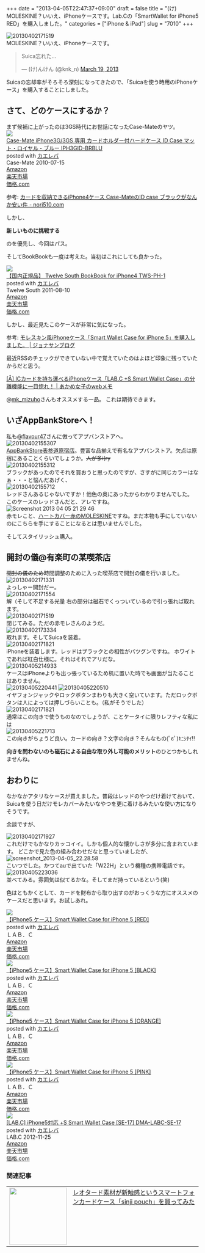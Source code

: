 +++
date = "2013-04-05T22:47:37+09:00"
draft = false
title = "(け) MOLESKINE？いいえ、iPhoneケースです。Lab.Cの「SmartWallet for iPhone5 RED」を購入しました。"
categories = ["iPhone &amp; iPad"]
slug = "7010"
+++

<div class="center"><img src="http://knk-n.com.s3-website-ap-northeast-1.amazonaws.com/images/2013/04/20130402171519.jpg" alt="20130402171519" title="20130402171519.jpg" border="0" width="" height="" /></div>
MOLESKINE？いいえ、iPhoneケースです。

<blockquote class="twitter-tweet"><p>Suica忘れた…</p>&mdash; (け)んけん (@knk_n) <a href="https://twitter.com/knk_n/status/313870723129176065">March 19, 2013</a></blockquote>
Suicaの忘却率がそろそろ深刻になってきたので、「Suicaを使う時用のiPhoneケース」を購入することにしました。<!--more--><h2>さて、どのケースにするか？</h2>
まず候補に上がったのは3GS時代にお世話になったCase-Mateのヤツ。
<div class="kaerebalink-box"><div class="kaerebalink-image"><a href="http://www.amazon.co.jp/exec/obidos/ASIN/B002STWZU4/knkn-22/ref=nosim/" rel="nofollow" target="_blank"><img src="http://ecx.images-amazon.com/images/I/31hoWCI-jBL._SL160_.jpg" style="border: none;" /></a></div><div class="kaerebalink-info"><div class="kaerebalink-name"><a href="http://www.amazon.co.jp/exec/obidos/ASIN/B002STWZU4/knkn-22/ref=nosim/" rel="nofollow" target="_blank">Case-Mate iPhone3G/3GS 専用 カードホルダー付ハードケース ID Case マット・ロイヤル・ブルー IPH3GID-BRBLU</a><div class="kaerebalink-powered-date">posted with <a href="http://kaereba.com" target="_blank">カエレバ</a></div></div><div class="kaerebalink-detail"> Case-Mate 2010-07-15    </div><div class="kaerebalink-link1"><div class="shoplinkamazon"><a href="http://www.amazon.co.jp/gp/search?keywords=iPhone3G%2F3GS%20IPH3GID-BRBLU&__mk_ja_JP=%83J%83%5E%83J%83i&tag=knkn-22" rel="nofollow" target="_blank" title="アマゾン" >Amazon</a></div><div class="shoplinkrakuten"><a href="http://hb.afl.rakuten.co.jp/hgc/0f47b911.a5a30142.0f47b913.a1d66436/?pc=http%3A%2F%2Fsearch.rakuten.co.jp%2Fsearch%2Fmall%2FiPhone3G%252F3GS%2520IPH3GID-BRBLU%2F-%2Ff.1-p.1-s.1-sf.0-st.A-v.2%3Fx%3D0%26scid%3Daf_ich_link_urltxt%26m%3Dhttp%3A%2F%2Fm.rakuten.co.jp%2F" rel="nofollow" target="_blank" title="楽天市場" >楽天市場</a></div><div class="shoplinkkakakucom"><a href="http://kakaku.com/search_results/iPhone3G%2F3GS%20IPH3GID-BRBLU/" rel="nofollow" target="_blank" title="kakakucom" >価格.com</a></div></div></div></div>

<p>参考: <a  class="external" href="http://nori510.com/archives/4642" target="_blank">カードを収納できるiPhone4ケース Case-MateのID case ブラックがなんか安い件 - nori510.com</a></p>

しかし、

<strong>新しいものに挑戦する</strong>

のを優先し、今回はパス。


そしてBookBookも一度は考えた。当初はこれにしても良かった。

<div class="kaerebalink-box"><div class="kaerebalink-image"><a href="http://www.amazon.co.jp/exec/obidos/ASIN/B005FNB9AC/knkn-22/ref=nosim/" rel="nofollow" target="_blank"><img src="http://ecx.images-amazon.com/images/I/41Q-gg8HifL._SL160_.jpg" style="border: none;" /></a></div><div class="kaerebalink-info"><div class="kaerebalink-name"><a href="http://www.amazon.co.jp/exec/obidos/ASIN/B005FNB9AC/knkn-22/ref=nosim/" rel="nofollow" target="_blank">【国内正規品】 Twelve South BookBook for iPhone4 TWS-PH-1</a><div class="kaerebalink-powered-date">posted with <a href="http://kaereba.com" target="_blank">カエレバ</a></div></div><div class="kaerebalink-detail"> Twelve South 2011-08-10    </div><div class="kaerebalink-link1"><div class="shoplinkamazon"><a href="http://www.amazon.co.jp/gp/search?keywords=Twelve%20South%20BookBook%20for%20iPhone4%20TWS-PH-1&__mk_ja_JP=%83J%83%5E%83J%83i&tag=knkn-22" rel="nofollow" target="_blank" title="アマゾン" >Amazon</a></div><div class="shoplinkrakuten"><a href="http://hb.afl.rakuten.co.jp/hgc/0f47b911.a5a30142.0f47b913.a1d66436/?pc=http%3A%2F%2Fsearch.rakuten.co.jp%2Fsearch%2Fmall%2FTwelve%2520South%2520BookBook%2520for%2520iPhone4%2520TWS-PH-1%2F-%2Ff.1-p.1-s.1-sf.0-st.A-v.2%3Fx%3D0%26scid%3Daf_ich_link_urltxt%26m%3Dhttp%3A%2F%2Fm.rakuten.co.jp%2F" rel="nofollow" target="_blank" title="楽天市場" >楽天市場</a></div><div class="shoplinkkakakucom"><a href="http://kakaku.com/search_results/Twelve%20South%20BookBook%20for%20iPhone4%20TWS-PH-1/" rel="nofollow" target="_blank" title="kakakucom" >価格.com</a></div></div></div></div>

しかし、最近見たこのケースが非常に気になった。

<p>参考: <a  class="external" href="http://www.flavour47.com/iphone/post-4116" target="_blank">モレスキン風iPhoneケース「S​m​a​r​t​ ​W​a​l​l​e​t​ ​C​a​s​e​ ​f​o​r​ ​i​P​h​o​n​e​ ​5​」を購入しました。 | ジョナサンブログ</a></p>

最近RSSのチェックができていない中で覚えていたのはよほど印象に残っていたからだと思う。

<p><a  class="external" href="http://webmemo.biz/s-smart-wallet-case-iphone/" target="_blank">[Å] ICカードを持ち運べるiPhoneケース「LAB.C +S Smart Wallet Case」の分離機能に一目惚れ！ | あかめ女子のwebメモ</a></p>
@<a href="https://twitter.com/mk_mizuho" target="_blank">mk_mizuho</a>さんもオススメする一品。
これは期待できます。

<h2>いざAppBankStoreへ！</h2>
私も@<a href="https://twitter.com/flavour47" target="_blank">flavour47</a>さんに倣ってアプバンストアへ。


<div class="center"><img src="http://knk-n.com.s3-website-ap-northeast-1.amazonaws.com/images/2013/04/20130402155307.jpg" alt="20130402155307" title="20130402155307.jpg" border="0" width="" height="" /></div><a class="external" href="http://www.appbank-store.com/store/campaign/campaign_0604.html" target="_blank">AppBankStore表参道原宿店</a>。豊富な品揃えで有名なアプバンストア。欠点は原宿にあることくらいでしょうか。<del>人が多i(ry</del>

<div class="center"><img src="http://knk-n.com.s3-website-ap-northeast-1.amazonaws.com/images/2013/04/20130402155312.jpg" alt="20130402155312" title="20130402155312.jpg" border="0" width="" height="" /></div>
ブラックがあったのでそれを買おうと思ったのですが、さすがに同じカラーはなぁ・・・と悩んだあげく、

<div class="center"><img src="http://knk-n.com.s3-website-ap-northeast-1.amazonaws.com/images/2013/04/20130402155712.jpg" alt="20130402155712" title="20130402155712.jpg" border="0" width="" height="" /></div>
レッドさんあるじゃないですか！他色の奥にあったからわかりませんでした。
このケースのレッドさんだと、アレですね。

<div class="center"><img src="http://knk-n.com.s3-website-ap-northeast-1.amazonaws.com/images/2013/04/screenshot_2013-04-05_21.29.46.jpg" alt="Screenshot 2013 04 05 21 29 46" title="screenshot_2013-04-05_21.29.46.jpg" border="0" width="" height="" /></div>
赤モレこと、<a class="external" href="http://www.moleskine.co.jp/Online-Shop/hard-cover-red" target="_blank">ハートカバー赤のMOLESKINE</a>ですね。まだ本物も手にしていないのにこちらを手にすることになるとは思いませんでした。

そしてスタイリッシュ購入。

<h2>開封の儀@有楽町の某喫茶店</h2>
<del>開封の儀のため</del>時間調整のために入った喫茶店で開封の儀を行いました。
<div class="center"><img src="http://knk-n.com.s3-website-ap-northeast-1.amazonaws.com/images/2013/04/20130402171331.jpg" alt="20130402171331" title="20130402171331.jpg" border="0" width="" height="" /></div>
よっしゃー開封だー。

<div class="center"><img src="http://knk-n.com.s3-website-ap-northeast-1.amazonaws.com/images/2013/04/20130402171554.jpg" alt="20130402171554" title="20130402171554.jpg" border="0" width="" height="" /></div>
解（そして不足する光量
右の部分は磁石でくっついているので引っ張れば取れます。

<div class="center"><img src="http://knk-n.com.s3-website-ap-northeast-1.amazonaws.com/images/2013/04/20130402171519.jpg" alt="20130402171519" title="20130402171519.jpg" border="0" width="" height="" /></div>
閉じてみる。ただの赤モレさんのようだ。

<div class="center"><img src="http://knk-n.com.s3-website-ap-northeast-1.amazonaws.com/images/2013/04/20130402173334.jpg" alt="20130402173334" title="20130402173334.jpg" border="0" width="" height="" /></div>
取れます。そしてSuicaを装着。

<div class="center"><img src="http://knk-n.com.s3-website-ap-northeast-1.amazonaws.com/images/2013/04/20130402171821.jpg" alt="20130402171821" title="20130402171821.jpg" border="0" width="" height="" /></div>
iPhoneを装着します。レッドはブラックとの相性がバツグンですね。
ホワイトであれば紅白仕様に。それはそれでアリだな。


<div class="center"><img src="http://knk-n.com.s3-website-ap-northeast-1.amazonaws.com/images/2013/04/20130405214933.jpg" alt="20130405214933" title="20130405214933.jpg" border="0" width="" height="" /></div>ケースはiPhoneよりも出っ張っているため机に置いた時でも画面が当たることはありません。

<div class="center"><img src="http://knk-n.com.s3-website-ap-northeast-1.amazonaws.com/images/2013/04/20130405220441.jpg" alt="20130405220441" title="20130405220441.jpg" border="0" width="" height="" />
<img src="http://knk-n.com.s3-website-ap-northeast-1.amazonaws.com/images/2013/04/20130405220510.jpg" alt="20130405220510" title="20130405220510.jpg" border="0" width="" height="" /></div>
イヤフォンジャックやロックボタンまわりも大きく空いています。ただロックボタンは人によっては押しづらいことも。（私がそうでした）

<div class="center"><img src="http://knk-n.com.s3-website-ap-northeast-1.amazonaws.com/images/2013/04/20130402171821.jpg" alt="20130402171821" title="20130402171821.jpg" border="0" width="" height="" /></div>
通常はこの向きで使うものなのでしょうが、ことケータイに限りレフティな私には

<div class="center"><img src="http://knk-n.com.s3-website-ap-northeast-1.amazonaws.com/images/2013/04/20130405221713.jpg" alt="20130405221713" title="20130405221713.jpg" border="0" width="" height="" /></div>
この向きがちょうど良い。カードの向き？文字の向き？そんなもの(ﾟεﾟ)ｷﾆｼﾅｲ!!

<strong>向きを問わないのも磁石による自由な取り外し可能のメリット</strong>のひとつかもしれませんね。

<h2>おわりに</h2>
なかなかアタリなケースが買えました。普段はレッドのやつだけ着けておいて、Suicaを使う日だけモレカバーみたいなやつを更に着けるみたいな使い方になりそうです。

余談ですが、
<div class="center"><img src="http://knk-n.com.s3-website-ap-northeast-1.amazonaws.com/images/2013/04/20130402171927.jpg" alt="20130402171927" title="20130402171927.jpg" border="0" width="" height="" /></div>
これだけでもかなりカッコイイ。しかも個人的な懐かしさが多分に含まれています。
どこかで見た色の組み合わせだなと思っていましたが、

<div class="center"><img src="http://knk-n.com.s3-website-ap-northeast-1.amazonaws.com/images/2013/04/screenshot_2013-04-05_22.28.58.jpg" alt="screenshot_2013-04-05_22.28.58" title="screenshot_2013-04-05_22.28.58.jpg" border="0" width="" height="" /></div>
こいつでした。かつてauで出ていた「W22H」という機種の携帯電話です。


<div class="center"><img src="http://knk-n.com.s3-website-ap-northeast-1.amazonaws.com/images/2013/04/20130405223036.jpg" alt="20130405223036" title="20130405223036.jpg" border="0" width="" height="" /></div>
並べてみる。雰囲気は似てるかな。そしてまだ持っているという(笑)

色はともかくとして、カードを財布から取り出すのがおっくうな方にオススメのケースだと思います。お試しあれ。

<div class="kaerebalink-box"><div class="kaerebalink-image"><a href="http://www.amazon.co.jp/exec/obidos/ASIN/B009YTE6A8/knkn-22/ref=nosim/" rel="nofollow" target="_blank"><img src="http://ecx.images-amazon.com/images/I/41CngEnNv8L._SL160_.jpg" style="border: none;" /></a></div><div class="kaerebalink-info"><div class="kaerebalink-name"><a href="http://www.amazon.co.jp/exec/obidos/ASIN/B009YTE6A8/knkn-22/ref=nosim/" rel="nofollow" target="_blank">【iPhone5 ケース】Smart Wallet Case for iPhone 5 [RED]</a><div class="kaerebalink-powered-date">posted with <a href="http://kaereba.com" target="_blank">カエレバ</a></div></div><div class="kaerebalink-detail"> ＬＡＢ．Ｃ     </div><div class="kaerebalink-link1"><div class="shoplinkamazon"><a href="http://www.amazon.co.jp/gp/search?keywords=Smart%20Wallet%20Case%20for%20iPhone%205&__mk_ja_JP=%83J%83%5E%83J%83i&tag=knkn-22" rel="nofollow" target="_blank" title="アマゾン" >Amazon</a></div><div class="shoplinkrakuten"><a href="http://hb.afl.rakuten.co.jp/hgc/0f47b911.a5a30142.0f47b913.a1d66436/?pc=http%3A%2F%2Fsearch.rakuten.co.jp%2Fsearch%2Fmall%2FSmart%2520Wallet%2520Case%2520for%2520iPhone%25205%2F-%2Ff.1-p.1-s.1-sf.0-st.A-v.2%3Fx%3D0%26scid%3Daf_ich_link_urltxt%26m%3Dhttp%3A%2F%2Fm.rakuten.co.jp%2F" rel="nofollow" target="_blank" title="楽天市場" >楽天市場</a></div><div class="shoplinkkakakucom"><a href="http://kakaku.com/search_results/Smart%20Wallet%20Case%20for%20iPhone%205/" rel="nofollow" target="_blank" title="kakakucom" >価格.com</a></div></div></div></div>

<div class="kaerebalink-box"><div class="kaerebalink-image"><a href="http://www.amazon.co.jp/exec/obidos/ASIN/B00A4ALQOA/knkn-22/ref=nosim/" rel="nofollow" target="_blank"><img src="http://ecx.images-amazon.com/images/I/4111vchBrsL._SL160_.jpg" style="border: none;" /></a></div><div class="kaerebalink-info"><div class="kaerebalink-name"><a href="http://www.amazon.co.jp/exec/obidos/ASIN/B00A4ALQOA/knkn-22/ref=nosim/" rel="nofollow" target="_blank">【iPhone5 ケース】Smart Wallet Case for iPhone 5 [BLACK]</a><div class="kaerebalink-powered-date">posted with <a href="http://kaereba.com" target="_blank">カエレバ</a></div></div><div class="kaerebalink-detail"> ＬＡＢ．Ｃ     </div><div class="kaerebalink-link1"><div class="shoplinkamazon"><a href="http://www.amazon.co.jp/gp/search?keywords=Smart%20Wallet%20Case%20for%20iPhone%205&__mk_ja_JP=%83J%83%5E%83J%83i&tag=knkn-22" rel="nofollow" target="_blank" title="アマゾン" >Amazon</a></div><div class="shoplinkrakuten"><a href="http://hb.afl.rakuten.co.jp/hgc/0f47b911.a5a30142.0f47b913.a1d66436/?pc=http%3A%2F%2Fsearch.rakuten.co.jp%2Fsearch%2Fmall%2FSmart%2520Wallet%2520Case%2520for%2520iPhone%25205%2F-%2Ff.1-p.1-s.1-sf.0-st.A-v.2%3Fx%3D0%26scid%3Daf_ich_link_urltxt%26m%3Dhttp%3A%2F%2Fm.rakuten.co.jp%2F" rel="nofollow" target="_blank" title="楽天市場" >楽天市場</a></div><div class="shoplinkkakakucom"><a href="http://kakaku.com/search_results/Smart%20Wallet%20Case%20for%20iPhone%205/" rel="nofollow" target="_blank" title="kakakucom" >価格.com</a></div></div></div></div>

<div class="kaerebalink-box"><div class="kaerebalink-image"><a href="http://www.amazon.co.jp/exec/obidos/ASIN/B00AQV33H0/knkn-22/ref=nosim/" rel="nofollow" target="_blank"><img src="http://ecx.images-amazon.com/images/I/412r8mozAIL._SL160_.jpg" style="border: none;" /></a></div><div class="kaerebalink-info"><div class="kaerebalink-name"><a href="http://www.amazon.co.jp/exec/obidos/ASIN/B00AQV33H0/knkn-22/ref=nosim/" rel="nofollow" target="_blank">【iPhone5 ケース】Smart Wallet Case for iPhone 5 [ORANGE]</a><div class="kaerebalink-powered-date">posted with <a href="http://kaereba.com" target="_blank">カエレバ</a></div></div><div class="kaerebalink-detail"> ＬＡＢ．Ｃ     </div><div class="kaerebalink-link1"><div class="shoplinkamazon"><a href="http://www.amazon.co.jp/gp/search?keywords=Smart%20Wallet%20Case%20for%20iPhone%205&__mk_ja_JP=%83J%83%5E%83J%83i&tag=knkn-22" rel="nofollow" target="_blank" title="アマゾン" >Amazon</a></div><div class="shoplinkrakuten"><a href="http://hb.afl.rakuten.co.jp/hgc/0f47b911.a5a30142.0f47b913.a1d66436/?pc=http%3A%2F%2Fsearch.rakuten.co.jp%2Fsearch%2Fmall%2FSmart%2520Wallet%2520Case%2520for%2520iPhone%25205%2F-%2Ff.1-p.1-s.1-sf.0-st.A-v.2%3Fx%3D0%26scid%3Daf_ich_link_urltxt%26m%3Dhttp%3A%2F%2Fm.rakuten.co.jp%2F" rel="nofollow" target="_blank" title="楽天市場" >楽天市場</a></div><div class="shoplinkkakakucom"><a href="http://kakaku.com/search_results/Smart%20Wallet%20Case%20for%20iPhone%205/" rel="nofollow" target="_blank" title="kakakucom" >価格.com</a></div></div></div></div>

<div class="kaerebalink-box"><div class="kaerebalink-image"><a href="http://www.amazon.co.jp/exec/obidos/ASIN/B00B2KQWKY/knkn-22/ref=nosim/" rel="nofollow" target="_blank"><img src="http://ecx.images-amazon.com/images/I/41P4kpiYI-L._SL160_.jpg" style="border: none;" /></a></div><div class="kaerebalink-info"><div class="kaerebalink-name"><a href="http://www.amazon.co.jp/exec/obidos/ASIN/B00B2KQWKY/knkn-22/ref=nosim/" rel="nofollow" target="_blank">【iPhone5 ケース】Smart Wallet Case for iPhone 5 [PINK]</a><div class="kaerebalink-powered-date">posted with <a href="http://kaereba.com" target="_blank">カエレバ</a></div></div><div class="kaerebalink-detail"> ＬＡＢ．Ｃ     </div><div class="kaerebalink-link1"><div class="shoplinkamazon"><a href="http://www.amazon.co.jp/gp/search?keywords=Smart%20Wallet%20Case%20for%20iPhone%205&__mk_ja_JP=%83J%83%5E%83J%83i&tag=knkn-22" rel="nofollow" target="_blank" title="アマゾン" >Amazon</a></div><div class="shoplinkrakuten"><a href="http://hb.afl.rakuten.co.jp/hgc/0f47b911.a5a30142.0f47b913.a1d66436/?pc=http%3A%2F%2Fsearch.rakuten.co.jp%2Fsearch%2Fmall%2FSmart%2520Wallet%2520Case%2520for%2520iPhone%25205%2F-%2Ff.1-p.1-s.1-sf.0-st.A-v.2%3Fx%3D0%26scid%3Daf_ich_link_urltxt%26m%3Dhttp%3A%2F%2Fm.rakuten.co.jp%2F" rel="nofollow" target="_blank" title="楽天市場" >楽天市場</a></div><div class="shoplinkkakakucom"><a href="http://kakaku.com/search_results/Smart%20Wallet%20Case%20for%20iPhone%205/" rel="nofollow" target="_blank" title="kakakucom" >価格.com</a></div></div></div></div>

<div class="kaerebalink-box"><div class="kaerebalink-image"><a href="http://www.amazon.co.jp/exec/obidos/ASIN/B009DB7F1O/knkn-22/ref=nosim/" rel="nofollow" target="_blank"><img src="http://ecx.images-amazon.com/images/I/41fVYSQ45mL._SL160_.jpg" style="border: none;" /></a></div><div class="kaerebalink-info"><div class="kaerebalink-name"><a href="http://www.amazon.co.jp/exec/obidos/ASIN/B009DB7F1O/knkn-22/ref=nosim/" rel="nofollow" target="_blank">[LAB.C] iPhone5対応 +S Smart Wallet Case [SE-17] DMA-LABC-SE-17</a><div class="kaerebalink-powered-date">posted with <a href="http://kaereba.com" target="_blank">カエレバ</a></div></div><div class="kaerebalink-detail"> LAB.C 2012-11-25    </div><div class="kaerebalink-link1"><div class="shoplinkamazon"><a href="http://www.amazon.co.jp/gp/search?keywords=S%20Smart%20Wallet%20Case&__mk_ja_JP=%83J%83%5E%83J%83i&tag=knkn-22" rel="nofollow" target="_blank" title="アマゾン" >Amazon</a></div><div class="shoplinkrakuten"><a href="http://hb.afl.rakuten.co.jp/hgc/0f47b911.a5a30142.0f47b913.a1d66436/?pc=http%3A%2F%2Fsearch.rakuten.co.jp%2Fsearch%2Fmall%2FS%2520Smart%2520Wallet%2520Case%2F-%2Ff.1-p.1-s.1-sf.0-st.A-v.2%3Fx%3D0%26scid%3Daf_ich_link_urltxt%26m%3Dhttp%3A%2F%2Fm.rakuten.co.jp%2F" rel="nofollow" target="_blank" title="楽天市場" >楽天市場</a></div><div class="shoplinkkakakucom"><a href="http://kakaku.com/search_results/S%20Smart%20Wallet%20Case/" rel="nofollow" target="_blank" title="kakakucom" >価格.com</a></div></div></div></div>

<h3>関連記事</h3>
<table width="100%"><td valign="top" width="150"><a href="http://knk-n.com/2011/12/20/sinjipouch/"><img border="0" src="http://img07.shop-pro.jp/PA01118/861/etc/Sinji-top.jpg?20111209181649" alt="" width="150" height="" /></a></td><td valign="top"><a href="http://knk-n.com/2011/12/20/sinjipouch/">レオタード素材が新触感というスマートフォンカードケース「sinji pouch」を買ってみた</a><script type="text/javascript">var url = "http://knk-n.com/2011/12/20/sinjipouch/";</script><script src="http://api.b.st-hatena.com/entry.count?url=http://knk-n.com/2011/12/20/sinjipouch/&callback=hatebTxt"></script>
</table>
